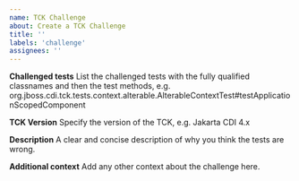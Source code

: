 ```yaml
---
name: TCK Challenge
about: Create a TCK Challenge
title: ''
labels: 'challenge'
assignees: ''
---
```

**Challenged tests**
List the challenged tests with the fully qualified classnames and then the test methods, e.g.
org.jboss.cdi.tck.tests.context.alterable.AlterableContextTest#testApplicationScopedComponent

**TCK Version**
Specify the version of the TCK, e.g. Jakarta CDI 4.x

**Description**
A clear and concise description of why you think the tests are wrong.

**Additional context**
Add any other context about the challenge here.
